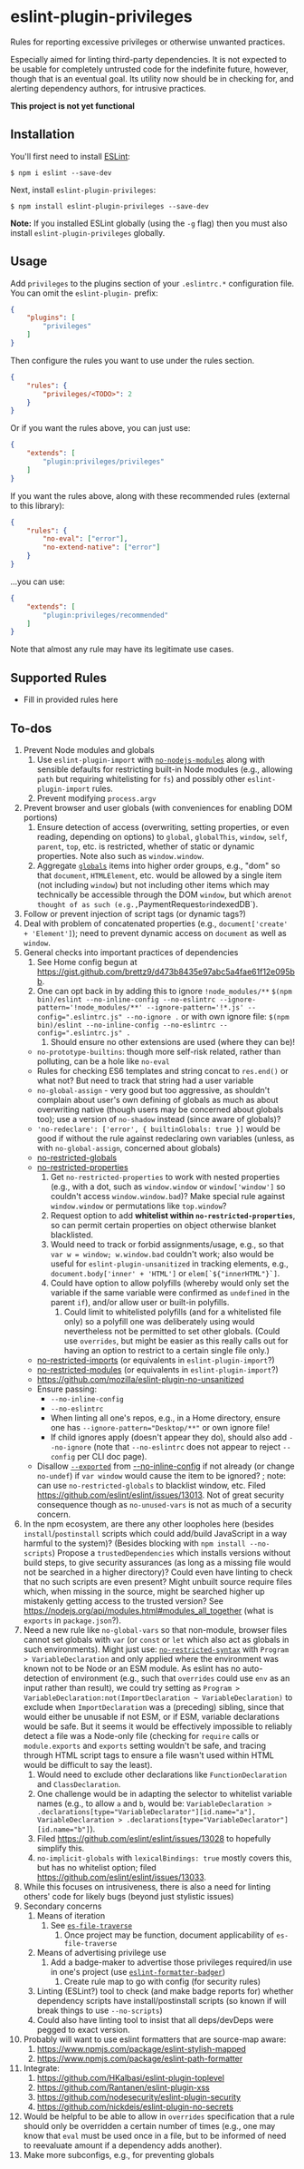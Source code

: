 # eslint-plugin-privileges

Rules for reporting excessive privileges or otherwise unwanted practices.

Especially aimed for linting third-party dependencies. It is not expected
to be usable for completely untrusted code for the indefinite future,
however, though that is an eventual goal. Its utility now should be in
checking for, and alerting dependency authors, for intrusive practices.

**This project is not yet functional**

## Installation

You'll first need to install [ESLint](http://eslint.org):

```
$ npm i eslint --save-dev
```

Next, install `eslint-plugin-privileges`:

```
$ npm install eslint-plugin-privileges --save-dev
```

**Note:** If you installed ESLint globally (using the `-g` flag) then
you must also install `eslint-plugin-privileges` globally.

## Usage

Add `privileges` to the plugins section of your `.eslintrc.*` configuration
file. You can omit the `eslint-plugin-` prefix:

```json
{
    "plugins": [
        "privileges"
    ]
}
```


Then configure the rules you want to use under the rules section.

```json
{
    "rules": {
        "privileges/<TODO>": 2
    }
}
```

Or if you want the rules above, you can just use:

```json
{
    "extends": [
        "plugin:privileges/privileges"
    ]
}
```

If you want the rules above, along with these recommended rules
(external to this library):

```json
{
    "rules": {
        "no-eval": ["error"],
        "no-extend-native": ["error"]
    }
}
```

...you can use:

```json
{
    "extends": [
        "plugin:privileges/recommended"
    ]
}
```

Note that almost any rule may have its legitimate use cases.

## Supported Rules

- Fill in provided rules here

## To-dos

1. Prevent Node modules and globals
    1. Use `eslint-plugin-import` with
        [`no-nodejs-modules`](https://github.com/benmosher/eslint-plugin-import/blob/master/docs/rules/no-nodejs-modules.md)
        along with sensible defaults for restricting built-in Node modules (e.g.,
        allowing `path` but requiring whitelisting for `fs`) and possibly other
        `eslint-plugin-import` rules.
    1. Prevent modifying `process.argv`
1. Prevent browser and user globals (with conveniences for enabling DOM portions)
    1. Ensure detection of access (overwriting, setting properties, or even reading,
        depending on options) to `global`, `globalThis`, `window`, `self`, `parent`,
        `top`, etc. is restricted, whether of static or dynamic properties. Note also
        such as `window.window`.
    1. Aggregate [`globals`](https://www.npmjs.com/package/globals) items into higher
        order groups, e.g., "dom" so that `document`, `HTMLElement`, etc. would be
        allowed by a single item (not including `window`) but not including other items
        which may technically be accessible through the DOM `window`, but which are`
        not thought of as such (e.g., `PaymentRequest` or `indexedDB`).
1. Follow or prevent injection of script tags (or dynamic tags?)
1. Deal with problem of concatenated properties (e.g.,
    `document['create' + 'Element']`); need to prevent dynamic access
    on `document` as well as `window`.
1. General checks into important practices of dependencies
    1. See Home config begun at <https://gist.github.com/brettz9/d473b8435e97abc5a4fae61f12e095bb>.
    1. One can opt back in by adding this to ignore `!node_modules/**`
        `$(npm bin)/eslint --no-inline-config --no-eslintrc --ignore-pattern='!node_modules/**' --ignore-pattern='!*.js' --config=".eslintrc.js" --no-ignore .`
        or with own ignore file:
        `$(npm bin)/eslint --no-inline-config --no-eslintrc --config=".eslintrc.js" .`
        1. Should ensure no other extensions are used (where they can be)!
    - `no-prototype-builtins`: though more self-risk related, rather than polluting,
        can be a hole like `no-eval`
    - Rules for checking ES6 templates and string concat to `res.end()` or what not?
        But need to track that string had a user variable
    - `no-global-assign` - very good but too aggressive, as shouldn't complain
        about user's own defining of globals as much as about overwriting native
        (though users may be concerned about globals too); use a version of
        `no-shadow` instead (since aware of globals)?
    - `'no-redeclare': ['error', { builtinGlobals: true }]` would be good if without
        the rule against redeclaring own variables (unless, as with `no-global-assign`,
        concerned about globals)
    - [no-restricted-globals](https://eslint.org/docs/rules/no-restricted-globals)
    - [no-restricted-properties](https://eslint.org/docs/rules/no-restricted-properties)
      1. Get `no-restricted-properties` to work with nested properties (e.g., with a dot, such as `window.window` or `window['window']` so couldn't access `window.window.bad`)? Make special rule against `window.window` or permutations like `top.window`?
      2. Request option to add **whitelist within `no-restricted-properties`**, so can
          permit certain properties on object otherwise blanket blacklisted.
      3. Would need to track or forbid assignments/usage, e.g., so that
            `var w = window; w.window.bad` couldn't work; also would be
            useful for `eslint-plugin-unsanitized` in tracking
            elements, e.g., `document.body['inner' + 'HTML']` or ``elem[`${"innerHTML"}`]``.
      4. Could have option to allow polyfills (whereby would only set the
          variable if the same variable were confirmed as `undefined`
          in the parent `if`), and/or allow user or built-in polyfills.
          1. Could limit to whitelisted polyfills (and for a whitelisted
              file only) so a polyfill one was deliberately using would
              nevertheless not be permitted to set other globals.
              (Could use `overrides`, but might be easier as this really
              calls out for having an option to restrict to a certain
              single file only.)
    - [no-restricted-imports](https://eslint.org/docs/rules/no-restricted-imports) (or equivalents in `eslint-plugin-import`?)
    - [no-restricted-modules](https://eslint.org/docs/rules/no-restricted-modules) (or equivalents in `eslint-plugin-import`?)
    - https://github.com/mozilla/eslint-plugin-no-unsanitized
    - Ensure passing:
        - `--no-inline-config`
        - `--no-eslintrc`
        - When linting all one's repos, e.g., in a Home directory, ensure one has `--ignore-pattern="Desktop/**"` or own ignore file!
        - If child ignores apply (doesn't appear they do), should also add
            `--no-ignore` (note that `--no-eslintrc` does not appear to reject
            `--config` per CLI doc page).
    - Disallow [`--exported`](https://eslint.org/docs/rules/no-unused-vars#exported) from [--no-inline-config](https://eslint.org/docs/user-guide/command-line-interface#inline-configuration-comments) if not already (or change `no-undef`) if `var window` would cause the item to be ignored? ; note: can use `no-restricted-globals` to blacklist window, etc. Filed <https://github.com/eslint/eslint/issues/13013>. Not of great security consequence though as `no-unused-vars` is not as much of a security concern.
1. In the npm ecosystem, are there any other loopholes here (besides
    `install`/`postinstall` scripts which could add/build JavaScript in
    a way harmful to the system)? (Besides blocking with
    `npm install --no-scripts`) Propose a `trustedDependencies` which
    installs versions without build steps, to give security assurances
    (as long as a missing file would not be searched in a higher directory)?
    Could even have linting to check that no such scripts are even present?
    Might unbuilt source require files which, when missing in the source,
    might be searched higher up mistakenly getting access to the trusted
    version? See <https://nodejs.org/api/modules.html#modules_all_together>
    (what is `exports` in `package.json`?).
1. Need a new rule like `no-global-vars` so that non-module, browser files cannot
    set globals with `var` (or `const` or `let` which also act as globals in such
    environments). Might just use:
    [`no-restricted-syntax`](https://eslint.org/docs/rules/no-restricted-syntax)
    with `Program > VariableDeclaration` and only applied where the environment
    was known not to be Node or an ESM module. As eslint has no auto-detection of
    environment (e.g., such that `overrides` could use `env` as an input rather
    than result), we could try setting as
    `Program > VariableDeclaration:not(ImportDeclaration ~ VariableDeclaration)`
    to exclude when `ImportDeclaration` was a (preceding) sibling, since that
    would either be unusable if not ESM, or if ESM, variable declarations would
    be safe. But it seems it would be effectively impossible to reliably detect
    a file was a Node-only file (checking for `require` calls or `module.exports`
    and `exports` setting wouldn't be safe, and tracing through HTML script
    tags to ensure a file wasn't used within HTML would be difficult to say
    the least).
    1. Would need to exclude other declarations like `FunctionDeclaration`
        and `ClassDeclaration`.
    1. One challenge would be in adapting the selector to whitelist variable
        names (e.g., to allow `a` and `b`, would be:
        `VariableDeclaration > .declarations[type="VariableDeclarator"][id.name="a"],
         VariableDeclaration > .declarations[type="VariableDeclarator"][id.name="b"]`).
    1. Filed <https://github.com/eslint/eslint/issues/13028> to hopefully
        simplify this.
    1. `no-implicit-globals` with `lexicalBindings: true` mostly covers this,
        but has no whitelist option; filed <https://github.com/eslint/eslint/issues/13033>.
1. While this focuses on intrusiveness, there is also a need for linting
    others' code for likely bugs (beyond just stylistic issues)
1. Secondary concerns
    1. Means of iteration
        1. See [`es-file-traverse`](https://github.com/brettz9/es-file-traverse)
            1. Once project may be function, document applicability of
                `es-file-traverse`
    1. Means of advertising privilege use
        1. Add a badge-maker to advertise those privileges required/in use in
            one's project (use [`eslint-formatter-badger`](https://github.com/brettz9/eslint-formatter-badger))
            1. Create rule map to go with config (for security rules)
    1. Linting (ESLint?) tool to check (and make badge reports for) whether
        dependency scripts have install/postinstall scripts (so known if
        will break things to use `--no-scripts`)
    1. Could also have linting tool to insist that all deps/devDeps were
        pegged to exact version.
1. Probably will want to use eslint formatters that are source-map aware:
    1. <https://www.npmjs.com/package/eslint-stylish-mapped>
    1. <https://www.npmjs.com/package/eslint-path-formatter>
1. Integrate:
    1. <https://github.com/HKalbasi/eslint-plugin-toplevel>
    1. <https://github.com/Rantanen/eslint-plugin-xss>
    1. <https://github.com/nodesecurity/eslint-plugin-security>
    1. <https://github.com/nickdeis/eslint-plugin-no-secrets>
1. Would be helpful to be able to allow in `overrides` specification that
    a rule should only be overridden a certain number of times (e.g.,
    one may know that `eval` must be used once in a file, but to
    be informed of need to reevaluate amount if a dependency adds another).
1. Make more subconfigs, e.g., for preventing globals
